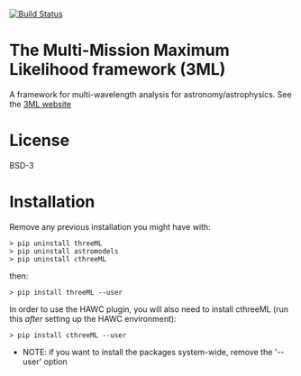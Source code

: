 [![Build Status](https://travis-ci.org/giacomov/3ML.svg?branch=master)](https://travis-ci.org/giacomov/3ML)

# The Multi-Mission Maximum Likelihood framework (3ML)

A framework for multi-wavelength analysis for astronomy/astrophysics. See the [3ML website](https://threeml.stanford.edu) 


# License

BSD-3

# Installation

Remove any previous installation you might have with:

```
> pip uninstall threeML
> pip uninstall astromodels
> pip uninstall cthreeML
```

then:

```
> pip install threeML --user
```

In order to use the HAWC plugin, you will also need to install cthreeML (run this *after* setting up the HAWC environment):

```
> pip install cthreeML --user
```

* NOTE: if you want to install the packages system-wide, remove the '--user' option

